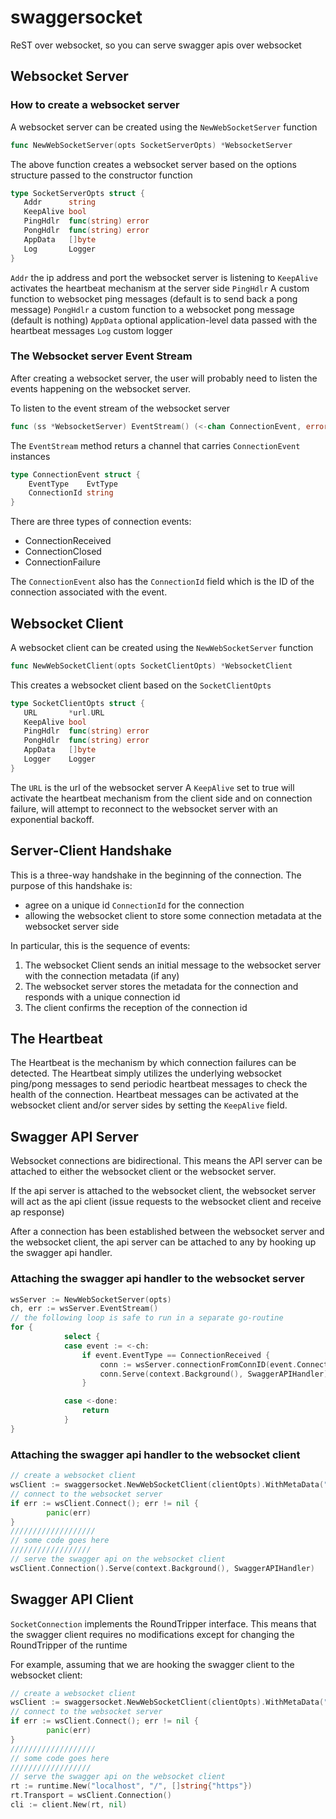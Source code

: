 # swaggersocket
ReST over websocket, so you can serve swagger apis over websocket

## Websocket Server
### How to create a websocket server
A websocket server can be created using the `NewWebSocketServer` function
```go
func NewWebSocketServer(opts SocketServerOpts) *WebsocketServer
```
 The above function creates a websocket server based on the options structure passed to the constructor function

 ```go
 type SocketServerOpts struct {
	Addr      string
	KeepAlive bool
	PingHdlr  func(string) error
	PongHdlr  func(string) error
	AppData   []byte
	Log       Logger
}
```

`Addr` the ip address and port the websocket server is listening to
`KeepAlive` activates the heartbeat mechanism at the server side
`PingHdlr` A custom function to websocket ping messages (default is to send back a pong message)
`PongHdlr` a custom function to a websocket pong message (default is nothing)
`AppData` optional application-level data passed with the heartbeat messages
`Log` custom logger

### The Websocket server Event Stream
After creating a websocket server, the user will probably need to listen the events happening on the websocket server.

To listen to the event stream of the websocket server
```go
func (ss *WebsocketServer) EventStream() (<-chan ConnectionEvent, error)
```
The `EventStream` method returs a channel that carries `ConnectionEvent` instances

```go
type ConnectionEvent struct {
	EventType    EvtType
	ConnectionId string
}
```

There are three types of connection events:
- ConnectionReceived
- ConnectionClosed
- ConnectionFailure

The `ConnectionEvent` also has the `ConnectionId` field which is the ID of the connection associated with the event.

## Websocket Client
A websocket client can be created using the `NewWebSocketServer` function
```go
func NewWebSocketClient(opts SocketClientOpts) *WebsocketClient
```
 This creates a websocket client based on the `SocketClientOpts`

 ```go
 type SocketClientOpts struct {
	URL       *url.URL
	KeepAlive bool
	PingHdlr  func(string) error
	PongHdlr  func(string) error
	AppData   []byte
	Logger    Logger
}
```

The `URL` is the url of the websocket server
A `KeepAlive` set to true will activate the heartbeat mechanism from the client side and on connection failure, will attempt to reconnect to the websocket server with an exponential backoff.

## Server-Client Handshake
This is a three-way handshake in the beginning of the connection. The purpose of this handshake is:

- agree on a unique id `ConnectionId` for the connection
- allowing the websocket client to store some connection metadata at the websocket server side

In particular, this is the sequence of events:

1. The websocket Client sends an initial message to the websocket server with the connection metadata (if any)
2. The websocket server stores the metadata for the connection and responds with a unique connection id
3. The client confirms the reception of the connection id

## The Heartbeat
The Heartbeat is the mechanism by which connection failures can be detected. The Heartbeat simply utilizes the underlying websocket ping/pong messages to send periodic heartbeat messages to check the health of the connection. Heartbeat messages can be activated at the websocket client and/or server sides by setting the `KeepAlive` field.

## Swagger API Server
Websocket connections are bidirectional. This means the API server can be attached to either the websocket client or the websocket server.

If the api server is attached to the websocket client, the websocket server will act as the api client (issue requests to the websocket client and receive ap response)

After a connection has been established between the websocket server and the websocket client, the api server can be attached to any by hooking up the swagger api handler.

### Attaching the swagger api handler to the websocket server
```go
wsServer := NewWebSocketServer(opts)
ch, err := wsServer.EventStream()
// the following loop is safe to run in a separate go-routine
for {
			select {
			case event := <-ch:
				if event.EventType == ConnectionReceived {
					conn := wsServer.connectionFromConnID(event.ConnectionId)
					conn.Serve(context.Background(), SwaggerAPIHandler)
				}

			case <-done:
				return
			}
}
```
### Attaching the swagger api handler to the websocket client
```go
// create a websocket client
wsClient := swaggersocket.NewWebSocketClient(clientOpts).WithMetaData("dummy connection metadata")
// connect to the websocket server
if err := wsClient.Connect(); err != nil {
		panic(err)
}
///////////////////
// some code goes here
//////////////////
// serve the swagger api on the websocket client
wsClient.Connection().Serve(context.Background(), SwaggerAPIHandler)
```
## Swagger API Client
`SocketConnection` implements the RoundTripper interface. This means that the swagger client requires no modifications except for changing the RoundTripper of the runtime

For example, assuming that we are hooking the swagger client to the websocket client:

```go
// create a websocket client
wsClient := swaggersocket.NewWebSocketClient(clientOpts).WithMetaData("dummy connection metadata")
// connect to the websocket server
if err := wsClient.Connect(); err != nil {
		panic(err)
}
///////////////////
// some code goes here
//////////////////
// serve the swagger api on the websocket client
rt := runtime.New("localhost", "/", []string{"https"})
rt.Transport = wsClient.Connection()
cli := client.New(rt, nil)
```
